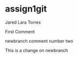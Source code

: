 # assign1git
Jared Lara Torres

First Comment

newbranch comment number two

This is a change on newbranch
